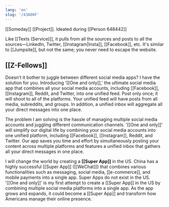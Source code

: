 ```yaml
---
lang: 'en'
slug: '/43A06F'
---
```


[[Someday]] [[Project]]. Ideated during [[Person 648442]]

Like [[Texts (Service)]], it pulls from all the sources and posts to all the sources—LinkedIn, Twitter, [[Instagram|Insta]], [[Facebook]], etc. It's similar to [[Jumpsite]], but not the same; you never need to escape the website.

## [[Z-Fellows]]

Doesn't it bother to juggle between different social media apps? I have the solution for you. Introducing '[[One and only]],' the ultimate social media app that combines all your social media accounts, including [[Facebook]], [[Instagram]], Reddit, and Twitter, into one unified feed. Post only once; it will shoot to all of the platforms. Your unified feed will have posts from all media, subreddits, and groups. In addition, a unified inbox will aggregate all your direct messages into one place.

The problem I am solving is the hassle of managing multiple social media accounts and juggling different communication channels. '[[One and only]]' will simplify our digital life by combining your social media accounts into one unified platform, including [[Facebook]], [[Instagram]], Reddit, and Twitter. Our app saves you time and effort by simultaneously posting your content across multiple platforms and features a unified inbox that gathers all your direct messages in one place.

I will change the world by creating a **[[Super App]]** in the US. China has a highly successful [[Super App]] ([[WeChat]]) that combines various functionalities such as messaging, social media, [[e-commerce]], and mobile payments into a single app. Super Apps do not exist in the US. '[[One and only]]' is my first attempt to create a [[Super App]] in the US by combining multiple social media platforms into a single app. As the app grows and expands, it could become a [[Super App]] and transform how Americans manage their online presence.
